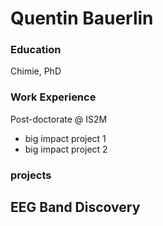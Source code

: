 # Quentin Bauerlin

### Education
Chimie, PhD

### Work Experience
Post-doctorate @ IS2M
- big impact project 1
- big impact project 2

### projects
EEG Band Discovery
-
